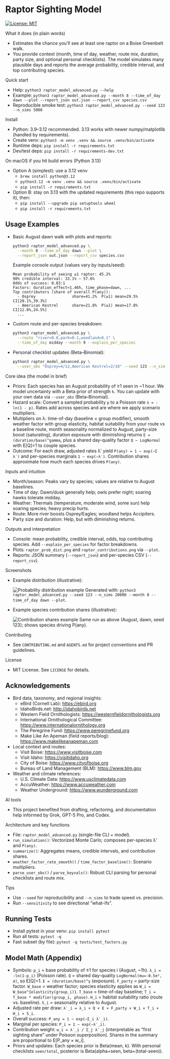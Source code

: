 # Raptor Sighting Model

[![License: MIT](https://img.shields.io/badge/License-MIT-green.svg)](./LICENSE)

What it does (in plain words)
- Estimates the chance you’ll see at least one raptor on a Boise Greenbelt walk.
- You provide context (month, time of day, weather, route mix, duration, party size, and optional personal checklists). The model simulates many plausible days and reports the average probability, credible interval, and top contributing species.

Quick start
- Help: `python3 raptor_model_advanced.py --help`
- Example: `python3 raptor_model_advanced.py --month 8 --time_of_day dawn --plot --report_json out.json --report_csv species.csv`
- Reproducible smoke test: `python3 raptor_model_advanced.py --seed 123 --n_sims 5000`

Install
- Python: 3.9–3.12 recommended. 3.13 works with newer numpy/matplotlib (handled by requirements).
- Create venv: `python3 -m venv .venv && source .venv/bin/activate`
- Runtime deps: `pip install -r requirements.txt`
- Dev/test deps: `pip install -r requirements-dev.txt`

On macOS if you hit build errors (Python 3.13)
- Option A (simplest): use a 3.12 venv
  - `brew install python@3.12`
  - `python3.12 -m venv .venv && source .venv/bin/activate`
  - `pip install -r requirements.txt`
- Option B: stay on 3.13 with the updated requirements (this repo supports it), then:
  - `pip install --upgrade pip setuptools wheel`
  - `pip install -r requirements.txt`

## Usage Examples
- Basic August dawn walk with plots and reports:
  ```bash
  python3 raptor_model_advanced.py \
    --month 8 --time_of_day dawn --plot \
    --report_json out.json --report_csv species.csv
  ```
  Example console output (values vary by inputs/seed):
  ```
  Mean probability of seeing ≥1 raptor: 45.2%
  90% credible interval: 33.1% – 57.6%
  Odds of success: 0.83:1
  Factors: duration_effect≈1.46h, time_phase=dawn, ...
  Top contributors (share of overall P(any)):
    - Osprey                share=41.2%  P(≥1) mean=29.5%  CI[20.1%,39.3%]
    - American Kestrel      share=21.8%  P(≥1) mean=17.8%  CI[12.0%,24.5%]
    ...
  ```

- Custom route and per-species breakdown:
  ```bash
  python3 raptor_model_advanced.py \
    --route "river=0.8,park=0.1,woodland=0.1" \
    --time_of_day midday --month 9 --explain_per_species
  ```

- Personal checklist updates (Beta–Binomial):
  ```bash
  python3 raptor_model_advanced.py \
    --user_obs "Osprey=4/12,American Kestrel=2/10" --seed 123 --n_sims 5000
  ```

Core idea (the model in brief)
- Priors: Each species has an August probability of ≥1 seen in ~1 hour. We model uncertainty with a Beta prior of strength `k`. You can update with your own data via `--user_obs` (Beta–Binomial).
- Hazard scale: Convert a sampled probability `p` to a Poisson rate `λ = -ln(1 - p)`. Rates add across species and are where we apply scenario multipliers.
- Multipliers on λ: time-of-day (baseline × group modifier), smooth weather factor with group elasticity, habitat suitability from your route vs a baseline route, month seasonality normalized to August, party-size boost (saturating), duration exposure with diminishing returns `E = (duration/base)^gamma`, plus a shared day-quality factor `Q ~ LogNormal` with E[Q]=1 to couple species.
- Outcome: For each draw, adjusted rates λ′ yield `P(any) = 1 − exp(−Σ λ′)` and per-species marginals `1 − exp(−λ′)`. Contribution shares approximate how much each species drives `P(any)`.

Inputs and intuition
- Month/season: Peaks vary by species; values are relative to August baselines.
- Time of day: Dawn/dusk generally help; owls prefer night; soaring hawks tolerate midday.
- Weather: Thermals (temperature, moderate wind, some sun) help soaring species; heavy precip hurts.
- Route: More river boosts Osprey/Eagles; woodland helps Accipiters.
- Party size and duration: Help, but with diminishing returns.

Outputs and interpretation
- Console: mean probability, credible interval, odds, top contributing species. Add `--explain_per_species` for factor breakdowns.
- Plots: `raptor_prob_dist.png` and `raptor_contributions.png` via `--plot`.
- Reports: JSON summary (`--report_json`) and per-species CSV (`--report_csv`).

Screenshots
- Example distribution (illustrative):
  
  ![Probability distribution example](docs/raptor_prob_dist_example.png)
  Generated with: `python3 raptor_model_advanced.py --seed 123 --n_sims 20000 --month 8 --time_of_day dawn --plot`.

- Example species contribution shares (illustrative):
  
  ![Contribution shares example](docs/raptor_contributions_example.png)
  Same run as above (August, dawn, seed 123); shows species driving P(any).

Contributing
- See `CONTRIBUTING.md` and `AGENTS.md` for project conventions and PR guidelines.

License
- MIT License. See `LICENSE` for details.

## Acknowledgements
- Bird data, taxonomy, and regional insights:
  - eBird (Cornell Lab): https://ebird.org
  - IdahoBirds.net: http://idahobirds.net
  - Western Field Ornithologists: https://westernfieldornithologists.org
  - International Ornithological Committee: https://www.internationalornithology.org
  - The Peregrine Fund: https://www.peregrinefund.org
  - Make Like An Apeman (field reports/blog): https://www.makelikeanapeman.com
- Local context and routes:
  - Visit Boise: https://www.visitboise.com
  - Visit Idaho: https://visitidaho.org
  - City of Boise: https://www.cityofboise.org
  - Bureau of Land Management (BLM): https://www.blm.gov
- Weather and climate references:
  - U.S. Climate Data: https://www.usclimatedata.com
  - AccuWeather: https://www.accuweather.com
  - Weather Underground: https://www.wunderground.com

AI tools
- This project benefited from drafting, refactoring, and documentation help informed by Grok, GPT-5 Pro, and Codex.

Architecture and key functions
- File: `raptor_model_advanced.py` (single-file CLI + model).
- `run_simulation()`: Vectorized Monte Carlo; composes per-species λ′ and `P(any)`.
- `summarize()`: Aggregates means, credible intervals, and contribution shares.
- `weather_factor_rate_smooth()` / `time_factor_baseline()`: Scenario multipliers.
- `parse_user_obs()` / `parse_keyvals()`: Robust CLI parsing for personal checklists and route mix.

Tips
- Use `--seed` for reproducibility and `--n_sims` to trade speed vs. precision.
- Run `--sensitivity` to see directional “what-ifs”.

## Running Tests
- Install pytest in your venv: `pip install pytest`
- Run all tests: `pytest -q`
- Fast subset (by file): `pytest -q tests/test_factors.py`

## Model Math (Appendix)
- Symbols: `p_i` = base probability of ≥1 for species i (August, ~1h). `λ_i = -ln(1-p_i)` (Poisson rate). `Q` = shared day-quality `LogNormal(mu=-0.5σ², σ)`, so E[Q]=1. `E = (duration/base)^γ` (exposure). `F_party` = party-size factor. `W_base` = weather factor; species elasticity applies as `W_i = W_base^{elasticity(group_i)}`. `T_base` = time-of-day baseline; `T_i = T_base * modifier(group_i, phase)`. `H_i` = habitat suitability ratio (route vs. baseline). `S_i` = seasonality relative to August.
- Adjusted rate per draw: `λ′_i = λ_i × Q × E × F_party × W_i × T_i × H_i × S_i`.
- Overall success: `P_any = 1 − exp(−Σ_i λ′_i)`.
- Marginal per species: `P_i = 1 − exp(−λ′_i)`.
- Contribution weight: `w_i = λ′_i / Σ_j λ′_j` (interpretable as “first sighting share” under Poisson superposition). Shares in the summary are proportional to E[P_any × w_i].
- Priors and updates: Each species prior is Beta(mean, k). With personal checklists `seen/total`, posterior is Beta(alpha+seen, beta+(total-seen)).
